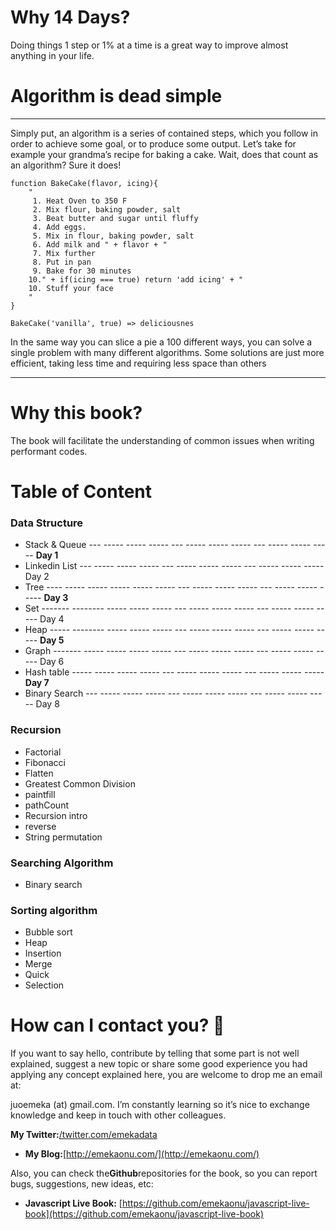 # Why 14 Days?

Doing things 1 step or 1% at a time is a great way to improve almost anything in your life.

# Algorithm is dead simple

---

Simply put, an algorithm is a series of contained steps, which you follow in order to achieve some goal, or to produce some output. Let’s take for example your grandma’s recipe for baking a cake. Wait, does that count as an algorithm? Sure it does!

```
function BakeCake(flavor, icing){
    "
     1. Heat Oven to 350 F
     2. Mix flour, baking powder, salt
     3. Beat butter and sugar until fluffy
     4. Add eggs.
     5. Mix in flour, baking powder, salt
     6. Add milk and " + flavor + "
     7. Mix further
     8. Put in pan
     9. Bake for 30 minutes
    10." + if(icing === true) return 'add icing' + "
    10. Stuff your face
    "
}

BakeCake('vanilla', true) => deliciousnes
```

In the same way you can slice a pie a 100 different ways, you can solve a single problem with many different algorithms. Some solutions are just more efficient, taking less time and requiring less space than others

---

# Why this book?

The book will facilitate the understanding of common issues when writing performant codes.

# Table of Content

### Data Structure

* Stack & Queue  --- ----- ----- ----- --- ----- ----- ----- --- ----- ----- ----- **Day 1**
* Linkedin List  ---    ----- ----- ----- --- ----- ----- ----- --- ----- ----- ----- Day 2
* Tree ---- -----  -----    ----- ----- ----- --- ----- ----- ----- --- ----- ----- ----- **Day 3**
* Set  ------- --------      ----- ----- ----- --- ----- ----- ----- --- ----- ----- ----- Day 4
* Heap ----- --------      ----- ----- ----- --- ----- ----- ----- --- ----- ----- ----- **Day 5**
* Graph ------- -----      ----- ----- ----- --- ----- ----- ----- --- ----- ----- ----- Day 6
* Hash table  -----      ----- ----- ----- --- ----- ----- ----- --- ----- ----- ----- **Day 7**
* Binary Search ---   ----- ----- ----- --- ----- ----- ----- --- ----- ----- -----  Day 8

### **Recursion**

* Factorial
* Fibonacci
* Flatten
* Greatest Common Division
* paintfill
* pathCount
* Recursion intro
* reverse
* String permutation

### **Searching Algorithm**

* Binary search

### **Sorting algorithm**

* Bubble sort
* Heap 
* Insertion
* Merge
* Quick
* Selection

# How can I contact you? 📩

If you want to say hello, contribute by telling that some part is not well explained, suggest a new topic or share some good experience you had applying any concept explained here, you are welcome to drop me an email at:

juoemeka \(at\) gmail.com. I’m constantly learning so it’s nice to exchange knowledge and keep in touch with other colleagues.

**My Twitter:**[/twitter.com/emekadata](https://js.emekaonu.com/twitter.com/emekadata)

* **My Blog:**[http://emekaonu.com/](http://emekaonu.com/)

Also, you can check the**Github**repositories for the book, so you can report bugs, suggestions, new ideas, etc:

* **Javascript Live Book:**
  [https://github.com/emekaonu/javascript-live-book](https://github.com/emekaonu/javascript-live-book)



